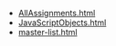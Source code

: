 * [AllAssignments.html](AllAssignments.html)
* [JavaScriptObjects.html](JavaScriptObjects.html)
* [master-list.html](master-list.html)